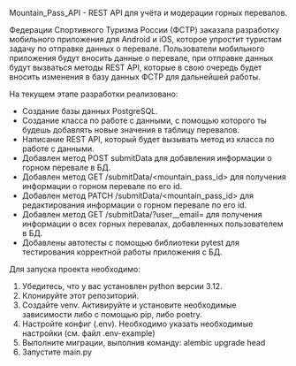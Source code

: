 ﻿Mountain_Pass_API - REST API для учёта и модерации горных перевалов.

Федерации Спортивного Туризма России (ФСТР) заказала разработку мобильного приложения для Android и iOS, которое упростит туристам задачу по отправке данных о перевале.
Пользователи мобильного приложения будут вносить данные о перевале, при отправке данных будут вызваться методы REST API, которые в свою очередь будет вносить изменения в базу данных ФСТР для дальнейшей работы.


На текущем этапе разработки реализовано:
- Создание базы данных PostgreSQL.
- Создание класса по работе с данными, с помощью которого ты будешь добавлять новые значения в таблицу перевалов.
- Написание REST API, который будет вызывать метод из класса по работе с данными.
- Добавлен метод POST submitData для добавления информации о горном перевале в БД.
- Добавлен метод GET /submitData/<mountain_pass_id> для получения информации о горном перевале по его id.
- Добавлен метод PATCH /submitData/<mountain_pass_id> для редактирования информации о горном перевале по его id.
- Добавлен метод GET /submitData/?user__email=<email> для получения информации о всех горных перевалах, добавленных пользователем <email> в БД.
- Добавлены автотесты с помощью библиотеки pytest для тестирования корректной работы приложения с БД.


Для запуска проекта необходимо:
1. Убедитесь, что у вас установлен python версии 3.12.
2. Клонируйте этот репозиторий.
3. Создайте venv. Активируйте и установите необходимые зависимости либо с помощью pip, либо poetry.
4. Настройте конфиг (.env). Необходимо указать необходимые настройки (см. файл .env-example)
5. Выполните миграции, выполнив команду: alembic upgrade head
6. Запустите main.py
